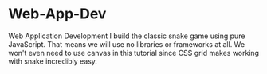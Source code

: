 # Web-App-Dev
Web Application Development
I build the classic snake game using pure JavaScript. That means we will use no libraries or frameworks at all. We won't even need to use canvas in this tutorial since CSS grid makes working with snake incredibly easy.
